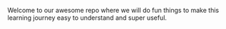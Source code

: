 Welcome to our awesome repo where we will do fun things to make this learning journey easy to understand and super useful. 
